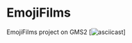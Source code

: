 # EmojiFilms
EmojiFilms project on GMS2
[![asciicast](https://pp.userapi.com/c840433/v840433742/654f6/q--YWYbIPRA.jpg)]
